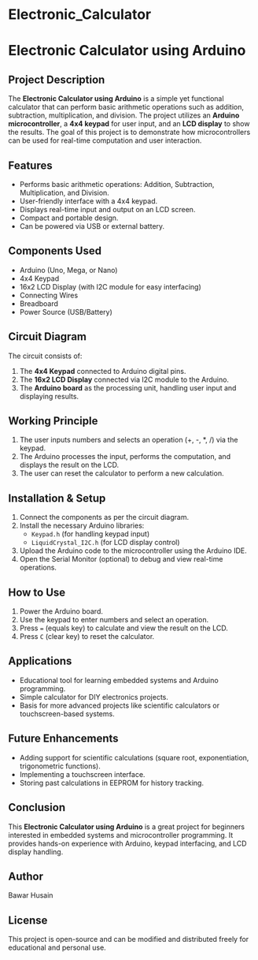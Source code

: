 # Electronic_Calculator
# Electronic Calculator using Arduino

## Project Description
The **Electronic Calculator using Arduino** is a simple yet functional calculator that can perform basic arithmetic operations such as addition, subtraction, multiplication, and division. The project utilizes an **Arduino microcontroller**, a **4x4 keypad** for user input, and an **LCD display** to show the results. The goal of this project is to demonstrate how microcontrollers can be used for real-time computation and user interaction.

## Features
- Performs basic arithmetic operations: Addition, Subtraction, Multiplication, and Division.
- User-friendly interface with a 4x4 keypad.
- Displays real-time input and output on an LCD screen.
- Compact and portable design.
- Can be powered via USB or external battery.

## Components Used
- Arduino (Uno, Mega, or Nano)
- 4x4 Keypad
- 16x2 LCD Display (with I2C module for easy interfacing)
- Connecting Wires
- Breadboard
- Power Source (USB/Battery)

## Circuit Diagram
The circuit consists of:
1. The **4x4 Keypad** connected to Arduino digital pins.
2. The **16x2 LCD Display** connected via I2C module to the Arduino.
3. The **Arduino board** as the processing unit, handling user input and displaying results.

## Working Principle
1. The user inputs numbers and selects an operation (+, -, *, /) via the keypad.
2. The Arduino processes the input, performs the computation, and displays the result on the LCD.
3. The user can reset the calculator to perform a new calculation.

## Installation & Setup
1. Connect the components as per the circuit diagram.
2. Install the necessary Arduino libraries:
   - `Keypad.h` (for handling keypad input)
   - `LiquidCrystal_I2C.h` (for LCD display control)
3. Upload the Arduino code to the microcontroller using the Arduino IDE.
4. Open the Serial Monitor (optional) to debug and view real-time operations.

## How to Use
1. Power the Arduino board.
2. Use the keypad to enter numbers and select an operation.
3. Press `=` (equals key) to calculate and view the result on the LCD.
4. Press `C` (clear key) to reset the calculator.

## Applications
- Educational tool for learning embedded systems and Arduino programming.
- Simple calculator for DIY electronics projects.
- Basis for more advanced projects like scientific calculators or touchscreen-based systems.

## Future Enhancements
- Adding support for scientific calculations (square root, exponentiation, trigonometric functions).
- Implementing a touchscreen interface.
- Storing past calculations in EEPROM for history tracking.

## Conclusion
This **Electronic Calculator using Arduino** is a great project for beginners interested in embedded systems and microcontroller programming. It provides hands-on experience with Arduino, keypad interfacing, and LCD display handling.

## Author
Bawar Husain

## License
This project is open-source and can be modified and distributed freely for educational and personal use.
